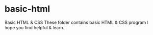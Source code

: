 # basic-html
Basic HTML &amp; CSS
These folder contains basic HTML & CSS program
I hope you find helpful & learn.
